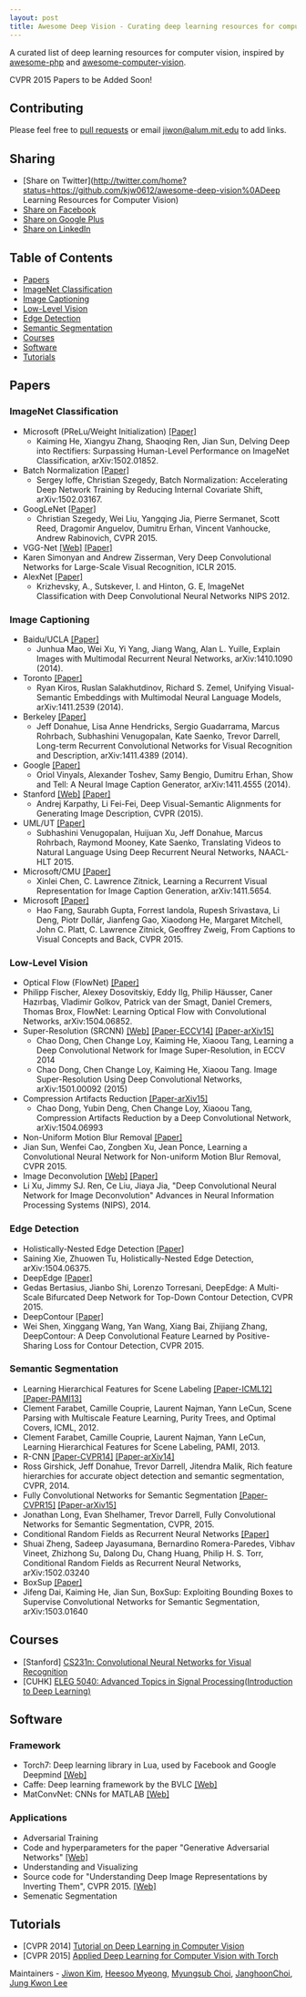 ```yaml
---
layout: post
title: Awesome Deep Vision - Curating deep learning resources for computer vision
---
```

A curated list of deep learning resources for computer vision, inspired by [awesome-php](https://github.com/ziadoz/awesome-php) and [awesome-computer-vision](https://github.com/jbhuang0604/awesome-computer-vision).


CVPR 2015 Papers to be Added Soon!

## Contributing
Please feel free to [pull requests](https://github.com/kjw0612/awesome-deep-vision/pulls) or email jiwon@alum.mit.edu to add links.

## Sharing
+ [Share on Twitter](http://twitter.com/home?status=https://github.com/kjw0612/awesome-deep-vision%0ADeep Learning Resources for Computer Vision)
+ [Share on Facebook](https://www.facebook.com/sharer/sharer.php?u=https://github.com/kjw0612/awesome-deep-vision)
+ [Share on Google Plus](https://plus.google.com/share?url=https://github.com/kjw0612/awesome-deep-vision)
+ [Share on LinkedIn](https://www.linkedin.com/shareArticle?mini=true&url=https://github.com/kjw0612/awesome-deep-vision&title=Awesome%20Deep%20Vision&summary=&source=)

## Table of Contents
 - [Papers](#papers)
  - [ImageNet Classification](#imagenet-classification)
  - [Image Captioning](#image-captioning)
  - [Low-Level Vision](#low-level-vision)
  - [Edge Detection](#edge-detection)
  - [Semantic Segmentation](#semantic-segmentation)
 - [Courses](#courses)
 - [Software](#software)
 - [Tutorials](#tutorials)
 
## Papers

### ImageNet Classification
  * Microsoft (PReLu/Weight Initialization) [[Paper]](http://arxiv.org/pdf/1502.01852v1)
    * Kaiming He, Xiangyu Zhang, Shaoqing Ren, Jian Sun, Delving Deep into Rectifiers: Surpassing Human-Level Performance on ImageNet Classification, arXiv:1502.01852.
  * Batch Normalization [[Paper]](http://arxiv.org/pdf/1502.03167v3)
    * Sergey Ioffe, Christian Szegedy, Batch Normalization: Accelerating Deep Network Training by Reducing Internal Covariate Shift, arXiv:1502.03167.
  * GoogLeNet [[Paper]](http://arxiv.org/pdf/1409.4842v1)
    * Christian Szegedy, Wei Liu, Yangqing Jia, Pierre Sermanet, Scott Reed, Dragomir Anguelov, Dumitru Erhan, Vincent Vanhoucke, Andrew Rabinovich, CVPR 2015. 
  * VGG-Net [[Web]](http://www.robots.ox.ac.uk/~vgg/research/very_deep/) [[Paper]](http://arxiv.org/pdf/1409.1556)
   * Karen Simonyan and Andrew Zisserman, Very Deep Convolutional Networks for Large-Scale Visual Recognition, ICLR 2015.
  * AlexNet [[Paper]](http://books.nips.cc/papers/files/nips25/NIPS2012_0534.pdf)
    * Krizhevsky, A., Sutskever, I. and Hinton, G. E, ImageNet Classification with Deep Convolutional Neural Networks
NIPS 2012.

### Image Captioning 
   * Baidu/UCLA [[Paper]](http://arxiv.org/pdf/1410.1090v1)
      * Junhua Mao, Wei Xu, Yi Yang, Jiang Wang, Alan L. Yuille, Explain Images with Multimodal Recurrent Neural Networks, arXiv:1410.1090 (2014).
   * Toronto [[Paper]](http://arxiv.org/pdf/1411.2539v1)
      * Ryan Kiros, Ruslan Salakhutdinov, Richard S. Zemel, Unifying Visual-Semantic Embeddings with Multimodal Neural Language Models, arXiv:1411.2539 (2014).
   * Berkeley [[Paper]](http://arxiv.org/pdf/1411.4389v3)
      * Jeff Donahue, Lisa Anne Hendricks, Sergio Guadarrama, Marcus Rohrbach, Subhashini Venugopalan, Kate Saenko, Trevor Darrell, Long-term Recurrent Convolutional Networks for Visual Recognition and Description, arXiv:1411.4389 (2014).
   * Google [[Paper]](http://arxiv.org/pdf/1411.4555v2)
      * Oriol Vinyals, Alexander Toshev, Samy Bengio, Dumitru Erhan, Show and Tell: A Neural Image Caption Generator, arXiv:1411.4555 (2014). 
   * Stanford [[Web]](http://cs.stanford.edu/people/karpathy/deepimagesent/) [[Paper]](http://cs.stanford.edu/people/karpathy/cvpr2015.pdf)
      * Andrej Karpathy, Li Fei-Fei, Deep Visual-Semantic Alignments for Generating Image Description, CVPR (2015).
   * UML/UT [[Paper]](http://arxiv.org/pdf/1412.4729v3)
      * Subhashini Venugopalan, Huijuan Xu, Jeff Donahue, Marcus Rohrbach, Raymond Mooney, Kate Saenko, Translating Videos to Natural Language Using Deep Recurrent Neural Networks, NAACL-HLT 2015. 
   * Microsoft/CMU [[Paper]](http://arxiv.org/pdf/1411.5654v1)
      * Xinlei Chen, C. Lawrence Zitnick, Learning a Recurrent Visual Representation for Image Caption Generation, arXiv:1411.5654.
   * Microsoft [[Paper]](http://arxiv.org/pdf/1411.4952v3)
      * Hao Fang, Saurabh Gupta, Forrest Iandola, Rupesh Srivastava, Li Deng, Piotr Dollár, Jianfeng Gao, Xiaodong He, Margaret Mitchell, John C. Platt, C. Lawrence Zitnick, Geoffrey Zweig, From Captions to Visual Concepts and Back, CVPR 2015. 

### Low-Level Vision
 * Optical Flow (FlowNet) [[Paper]](http://arxiv.org/pdf/1504.06852v2)
  * Philipp Fischer, Alexey Dosovitskiy, Eddy Ilg, Philip Häusser, Caner Hazırbaş, Vladimir Golkov, Patrick van der Smagt, Daniel Cremers, Thomas Brox, FlowNet: Learning Optical Flow with Convolutional Networks, arXiv:1504.06852.
 * Super-Resolution (SRCNN) [[Web]](http://mmlab.ie.cuhk.edu.hk/projects/SRCNN.html) [[Paper-ECCV14]](http://personal.ie.cuhk.edu.hk/~ccloy/files/eccv_2014_deepresolution.pdf) [[Paper-arXiv15]](http://arxiv.org/pdf/1501.00092v1.pdf)
    * Chao Dong, Chen Change Loy, Kaiming He, Xiaoou Tang, Learning a Deep Convolutional Network for Image Super-Resolution, in ECCV 2014
    * Chao Dong, Chen Change Loy, Kaiming He, Xiaoou Tang. Image Super-Resolution Using Deep Convolutional Networks, arXiv:1501.00092 (2015)
 * Compression Artifacts Reduction [[Paper-arXiv15]](http://arxiv.org/pdf/1504.06993v1)
   * Chao Dong, Yubin Deng, Chen Change Loy, Xiaoou Tang, Compression Artifacts Reduction by a Deep Convolutional Network, arXiv:1504.06993
 * Non-Uniform Motion Blur Removal [[Paper]](http://arxiv.org/pdf/1503.00593v3)
  * Jian Sun, Wenfei Cao, Zongben Xu, Jean Ponce, Learning a Convolutional Neural Network for Non-uniform Motion Blur Removal, CVPR 2015. 
 * Image Deconvolution [[Web]](http://lxu.me/projects/dcnn/) [[Paper]](http://lxu.me/mypapers/dcnn_nips14.pdf)
  *  Li Xu, Jimmy SJ. Ren, Ce Liu, Jiaya Jia, "Deep Convolutional Neural Network for Image Deconvolution" Advances in Neural Information Processing Systems (NIPS), 2014.

### Edge Detection
 * Holistically-Nested Edge Detection [[Paper]](http://arxiv.org/pdf/1504.06375v1)
  * Saining Xie, Zhuowen Tu, Holistically-Nested Edge Detection, arXiv:1504.06375. 
 * DeepEdge [[Paper]](http://arxiv.org/pdf/1412.1123v3)
  * Gedas Bertasius, Jianbo Shi, Lorenzo Torresani, DeepEdge: A Multi-Scale Bifurcated Deep Network for Top-Down Contour Detection, CVPR 2015.
 * DeepContour [[Paper]](http://mc.eistar.net/UpLoadFiles/Papers/DeepContour_cvpr15.pdf)
  * Wei Shen, Xinggang Wang, Yan Wang, Xiang Bai, Zhijiang Zhang, DeepContour: A Deep Convolutional Feature Learned by Positive-Sharing Loss for Contour Detection, CVPR 2015.

### Semantic Segmentation
  * Learning Hierarchical Features for Scene Labeling [[Paper-ICML12]](http://yann.lecun.com/exdb/publis/pdf/farabet-icml-12.pdf) [[Paper-PAMI13]](http://yann.lecun.com/exdb/publis/pdf/farabet-pami-13.pdf)
   * Clement Farabet, Camille Couprie, Laurent Najman, Yann LeCun, Scene Parsing with Multiscale Feature Learning, Purity Trees, and Optimal Covers, ICML, 2012.
   * Clement Farabet, Camille Couprie, Laurent Najman, Yann LeCun, Learning Hierarchical Features for Scene Labeling, PAMI, 2013.
  * R-CNN [[Paper-CVPR14]](http://www.cv-foundation.org/openaccess/content_cvpr_2014/papers/Girshick_Rich_Feature_Hierarchies_2014_CVPR_paper.pdf) [[Paper-arXiv14]](http://arxiv.org/pdf/1311.2524v5)
   * Ross Girshick, Jeff Donahue, Trevor Darrell, Jitendra Malik, Rich feature hierarchies for accurate object detection and semantic segmentation, CVPR, 2014.
  * Fully Convolutional Networks for Semantic Segmentation [[Paper-CVPR15]](http://www.cv-foundation.org/openaccess/content_cvpr_2015/papers/Long_Fully_Convolutional_Networks_2015_CVPR_paper.pdf) [[Paper-arXiv15]](http://arxiv.org/pdf/1411.4038v2)
   * Jonathan Long, Evan Shelhamer, Trevor Darrell, Fully Convolutional Networks for Semantic Segmentation, CVPR, 2015.
  * Conditional Random Fields as Recurrent Neural Networks [[Paper]](http://arxiv.org/pdf/1502.03240v2)
   * Shuai Zheng, Sadeep Jayasumana, Bernardino Romera-Paredes, Vibhav Vineet, Zhizhong Su, Dalong Du, Chang Huang, Philip H. S. Torr, Conditional Random Fields as Recurrent Neural Networks, arXiv:1502.03240
  * BoxSup [[Paper]](http://arxiv.org/pdf/1503.01640v2)
   * Jifeng Dai, Kaiming He, Jian Sun, BoxSup: Exploiting Bounding Boxes to Supervise Convolutional Networks for Semantic Segmentation, arXiv:1503.01640

## Courses
 * [Stanford] [CS231n: Convolutional Neural Networks for Visual Recognition](http://cs231n.stanford.edu/)
 * [CUHK] [ELEG 5040: Advanced Topics in Signal Processing(Introduction to Deep Learning)](https://piazza.com/cuhk.edu.hk/spring2015/eleg5040/home)

## Software 
### Framework
 * Torch7: Deep learning library in Lua, used by Facebook and Google Deepmind [[Web]](http://torch.ch/)
 * Caffe: Deep learning framework by the BVLC [[Web]](http://caffe.berkeleyvision.org/)
 * MatConvNet: CNNs for MATLAB [[Web]](http://www.vlfeat.org/matconvnet/)

### Applications
 * Adversarial Training 
  * Code and hyperparameters for the paper "Generative Adversarial Networks" [[Web]](https://github.com/goodfeli/adversarial)
 * Understanding and Visualizing
  * Source code for "Understanding Deep Image Representations by Inverting Them", CVPR 2015. [[Web]](https://github.com/aravindhm/deep-goggle)
 * Semenatic Segmentation
 
## Tutorials
  * [CVPR 2014] [Tutorial on Deep Learning in Computer Vision](https://sites.google.com/site/deeplearningcvpr2014/)
  * [CVPR 2015] [Applied Deep Learning for Computer Vision with Torch](http://torch.ch/docs/cvpr15.html)

Maintainers - [Jiwon Kim](http://github.com/kjw0612), [Heesoo Myeong](https://github.com/hmyeong), [Myungsub Choi](http://github.com/myungsub), [JanghoonChoi](https://github.com/JanghoonChoi), [Jung Kwon Lee](http://github.com/deruci)

